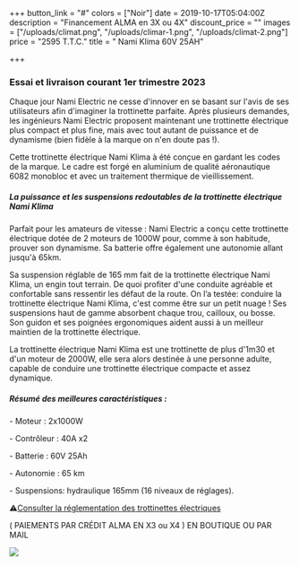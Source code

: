 +++
button_link = "#"
colors = ["Noir"]
date = 2019-10-17T05:04:00Z
description = "Financement ALMA en 3X ou 4X"
discount_price = ""
images = ["/uploads/climat.png", "/uploads/climar-1.png", "/uploads/climat-2.png"]
price = "2595 T.T.C."
title = " Nami Klima 60V 25AH"

+++
### Essai et livraison courant 1er trimestre  2023

Chaque jour Nami Electric ne cesse d'innover en se basant sur l'avis de ses utilisateurs afin d'imaginer la trottinette parfaite. Après plusieurs demandes, les ingénieurs Nami Electric proposent maintenant une trottinette électrique plus compact et plus fine, mais avec tout autant de puissance et de dynamisme (bien fidèle à la marque on n'en doute pas !).

Cette trottinette électrique Nami Klima à été conçue en gardant les codes de la marque. Le cadre est forgé en aluminium de qualité aéronautique 6082 monobloc et avec un traitement thermique de vieillissement.

##### La puissance et les suspensions redoutables de la trottinette électrique Nami Klima

Parfait pour les amateurs de vitesse : Nami Electric a conçu cette trottinette électrique dotée de 2 moteurs de 1000W pour, comme à son habitude, prouver son dynamisme. Sa batterie offre également une autonomie allant jusqu'à 65km.

Sa suspension réglable de 165 mm fait de la trottinette électrique Nami Klima, un engin tout terrain. De quoi profiter d'une conduite agréable et confortable sans ressentir les défaut de la route. On l’a testée: conduire la trottinette électrique Nami Klima, c'est comme être sur un petit nuage ! Ses suspensions haut de gamme absorbent chaque trou, cailloux, ou bosse. Son guidon et ses poignées ergonomiques aident aussi à un meilleur maintien de la trottinette électrique.

La trottinette électrique Nami Klima est une trottinette de plus d'1m30 et d'un moteur de 2000W, elle sera alors destinée à une personne adulte, capable de conduire une trottinette électrique compacte et assez dynamique.

##### Résumé des meilleures caractéristiques :

\- Moteur : 2x1000W

\- Contrôleur : 40A x2

\- Batterie : 60V 25Ah

\- Autonomie : 65 km

\- Suspensions: hydraulique 165mm (16 niveaux de réglages).

⚠️[Consulter la réglementation des trottinettes électriques](/uploads/reglementation.pdf)

( PAIEMENTS PAR CRÉDIT ALMA EN X3 ou X4 ) EN BOUTIQUE OU PAR MAIL

![](/uploads/sans-titre-6.png)